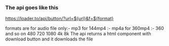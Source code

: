 ### The api goes like this

https://loader.to/api/button/?url=${url}&f=${format}

formats are
for audio file only:- mp3 
for 144mp4         :-   mp4a
for 360mp4          :- 360
and so on
480
720
1080
4k
8k
The api returns a html component with download button and it downloads the file
        